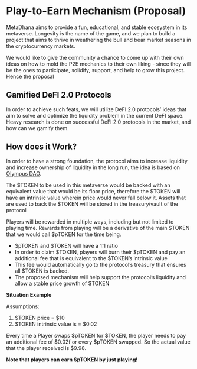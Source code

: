 # Play-to-Earn Mechanism (Proposal)

MetaDhana aims to provide a fun, educational, and stable ecosystem in its metaverse. Longevity is the name of the game, and we plan to build a project that aims to thrive in weathering the bull and bear market seasons in the cryptocurrency markets.

We would like to give the community a chance to come up with their own ideas on how to mold the P2E mechanics to their own liking - since they will be the ones to participate, solidify, support, and help to grow this project. Hence the proposal

## Gamified DeFI 2.0 Protocols

In order to achieve such feats, we will utilize DeFI 2.0 protocols’ ideas that aim to solve and optimize the liquidity problem in the current DeFI space. Heavy research is done on successful DeFI 2.0 protocols in the market, and how can we gamify them.

## How does it Work?

In order to have a strong foundation, the protocol aims to increase liquidity and increase ownership of liquidity in the long run, the idea is based on <a href="https://www.olympusdao.finance/" target ="_blank">Olympus DAO</a>.

The $TOKEN to be used in this metaverse would be backed with an equivalent value that would be its floor price, therefore the $TOKEN will have an intrinsic value wherein price would never fall below it. Assets that are used to back the $TOKEN will be stored in the treasury/vault of the protocol

Players will be rewarded in multiple ways, including but not limited to playing time. Rewards from playing will be a derivative of the main $TOKEN that we would call $pTOKEN for the time being.

- $pTOKEN and $TOKEN will have a 1:1 ratio
- In order to claim $TOKEN, players will burn their $pTOKEN and pay an additional fee that is equivalent to the $TOKEN’s intrinsic value
- This fee would automatically go to the protocol’s treasury that ensures all $TOKEN is backed.
- The proposed mechanism will help support the protocol’s liquidity and allow a stable price growth of $TOKEN

**Situation Example**

Assumptions:

1. $TOKEN price = $10
2. $TOKEN intrinsic value is = $0.02

Every time a Player swaps $pTOKEN for $TOKEN, the player needs to pay an additional fee of $0.02f or every $pTOKEN swapped. So the actual value that the player received is $9.98.

**Note that players can earn $pTOKEN by just playing!**
